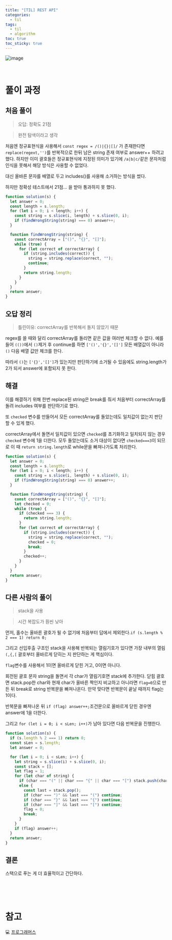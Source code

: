 ```yaml
---
title: "[TIL] REST API"
categories:
  - til
tags:
  - til
  - algorithm
toc: true
toc_sticky: true
---
```


![image](https://user-images.githubusercontent.com/79133602/190297564-04af658a-83ee-4342-88b7-807d4f260fe4.png)

<br/>

# 풀이 과정

## 처음 풀이

> 오답: 정확도 21점

> 완전 탐색이라고 생각

처음엔 정규표현식을 사용해서 `const regex = /()|{}|[]/` 가 존재한다면 `replace(regext,'')`를 반복적으로 한뒤 남은 string 존재 여부로 answer++ 하려고 했다. 하지만 이미 괄호들은 정규표현식에 지정된 의미가 있기에 `/a|b|c/`같은 문자처럼 인식을 못해서 해당 방식은 사용할 수 없었다.

대신 올바른 문자를 배열로 두고 includes()를 사용해 소거하는 방식을 썼다.

하지만 정확성 테스트에서 21점... 을 받아 통과하지 못 했다.

```js
function solution(s) {
  let answer = 0;
  const length = s.length;
  for (let i = 0; i < length; i++) {
    const string = s.slice(i, length) + s.slice(0, i);
    if (findWrongString(string) === 0) answer++;
  }

  function findWrongString(string) {
    const correctArray = ["()", "{}", "[]"];
    while (true) {
      for (let correct of correctArray) {
        if (string.includes(correct)) {
          string = string.replace(correct, "");
          continue;
        }
        return string.length;
      }
    }
  }
  return answer;
}
```

## 오답 정리

> 틀린이유: correctArray를 반복해서 돌지 않았기 때문

regex를 쓸 때와 달리 correctArray를 돌리면 같은 값을 여러번 체크할 수 없다. 예를 들어 `(())`에서 `()`제거 후 continue를 하면 `['()','{}','[]']` 모든 배열값이 아니라 `()` 다음 배열 값만 체크를 한다.

따라서 `()`는 `['{}','[]']`가 있는지만 판단하기에 소거될 수 있음에도 string.length가 2가 되서 answer에 포함되지 못 한다.

## 해결

이를 해결하기 위해 한번 replace된 string은 break를 줘서 처음부터 correctArray를 돌려 includes 여부를 판단하기로 했다.

또 `checked` 변수를 만들어서 모든 correctArray를 돌았는데도 일치값이 없는지 판단할 수 있게 했다.

correctArray에서 돌면서 일치값이 있으면 `checked`를 초기화하고 일치되지 않는 경우 `checked` 변수에 1을 더한다. 모두 돌았는데도 소거 대상이 없다면 `checked===3`이 되므로 이 때 `return string.length`로 while문을 빠져나가도록 처리한다.

```js
function solution(s) {
  let answer = 0;
  const length = s.length;
  for (let i = 0; i < length; i++) {
    const string = s.slice(i, length) + s.slice(0, i);
    if (findWrongString(string) === 0) answer++;
  }

  function findWrongString(string) {
    const correctArray = ["()", "{}", "[]"];
    let checked = 0;
    while (true) {
      if (checked === 3) {
        return string.length;
      }
      for (let correct of correctArray) {
        if (string.includes(correct)) {
          string = string.replace(correct, "");
          checked = 0;
          break;
        }
        checked++;
      }
    }
  }
  return answer;
}
```

## 다른 사람의 풀이

> stack을 사용

> 시간 복잡도가 훤씬 낮아

먼저, 홀수는 올바른 괄호가 될 수 없기에 처음부터 답에서 제외한다.`if (s.length % 2 === 1) return 0;`

그리고 선입후출 구조인 stack을 사용해 반복되는 열림기호가 있다면 가장 내부의 열림 `(,{,[` 괄호부터 올바르게 닫히는 지 판단하는 게 핵심이다.

`flag`변수를 사용해서 1이면 올바르게 닫힌 거고, 0이면 아니다.

회전된 괄호 문자 string을 돌면서 각 char가 열림기호면 stack에 추가한다.
닫힘 괄호면 stack.pop한 char와 현재 char가 올바른 짝인지 비교하고 아니라면 `flag=0`으로 만든 뒤 break로 string 반복문을 빠져나온다. 만약 맞다면 반복문이 끝날 때까지 flag는 1이다.

반복문을 빠져나온 뒤 `if (flag) answer++;`조건문으로 올바르게 닫힌 경우엔 answer에 1을 더한다.

그리고 `for (let i = 0; i < sLen; i++)`가 남아 있다면 다음 반복문을 진행한다.

```js
function solution(s) {
  if (s.length % 2 === 1) return 0;
  const sLen = s.length;
  let answer = 0;

  for (let i = 0; i < sLen; i++) {
    let string = s.slice(i) + s.slice(0, i);
    const stack = [];
    let flag = 1;
    for (let char of string) {
      if (char === "(" || char === "{" || char === "[") stack.push(char);
      else {
        const last = stack.pop();
        if (char === ")" && last === "(") continue;
        if (char === "}" && last === "{") continue;
        if (char === "]" && last === "[") continue;
        flag = 0;
        break;
      }
    }
    if (flag) answer++;
  }
  return answer;
}
```

## 결론

스택으로 푸는 게 더 효율적이고 간단하다.

<br/><br/><br/>

# 참고

💻 [프로그래머스](https://school.programmers.co.kr/learn/courses/30/lessons/76502)
